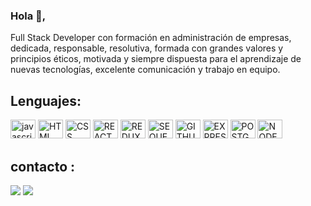 ### Hola 👋, 


Full Stack Developer con formación en administración de empresas, dedicada, responsable, resolutiva, formada con grandes valores y principios éticos, motivada y siempre dispuesta para el aprendizaje de nuevas tecnologías, excelente comunicación y trabajo en equipo.


## Lenguajes:
<div>
  <img height="30" width="40" alt="javascript" src="https://cdn.jsdelivr.net/gh/devicons/devicon/icons/javascript/javascript-original.svg"/>
  <img height="30" width="40" alt="HTML" src="https://cdn.jsdelivr.net/gh/devicons/devicon/icons/html5/html5-original-wordmark.svg"/>
  <img height="30" width="40" alt="CSS" src="https://cdn.jsdelivr.net/gh/devicons/devicon/icons/css3/css3-original-wordmark.svg"/>
  <img height="30" width="40" alt="REACT" src="https://cdn.jsdelivr.net/gh/devicons/devicon/icons/react/react-original-wordmark.svg"/>
  <img height="30" width="40" alt="REDUX" src="https://cdn.jsdelivr.net/gh/devicons/devicon/icons/redux/redux-original.svg"/>
  <img height="30" width="40" alt="SEQUELIZE" src="https://cdn.jsdelivr.net/gh/devicons/devicon/icons/sequelize/sequelize-original.svg"/>
  <img height="30" width="40" alt="GITHUB" src="https://cdn.jsdelivr.net/gh/devicons/devicon/icons/github/github-original-wordmark.svg"/>
  <img height="30" width="40" alt="EXPRESS" src="https://cdn.jsdelivr.net/gh/devicons/devicon/icons/express/express-original-wordmark.svg"/>
  <img height="30" width="40" alt="POSTGRESQL" src="https://cdn.jsdelivr.net/gh/devicons/devicon/icons/postgresql/postgresql-original-wordmark.svg"/>
  <img height="30" width="40" alt="NODE.JS" src="https://cdn.jsdelivr.net/gh/devicons/devicon/icons/nodejs/nodejs-original-wordmark.svg"/>
</div>


## contacto :
<div>
<a href="https://www.linkedin.com/in/yesminarias-developer"><img src="https://img.shields.io/badge/-LinkedIn-%230077B5?style=for-the-badge&logo=linkendin&logoColor=white"></a>
<a href="mailto:yyariase@gmail.com"><img src="https://img.shields.io/badge/-Gmail-%23333?style=for-the-badge&logo=gmail&logoColor=white"></a>
 <div/>
